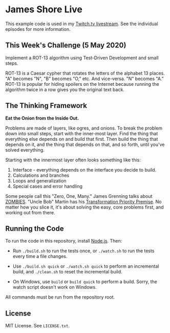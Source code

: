 James Shore Live
================

This example code is used in my [Twitch.tv livestream](https://www.twitch.tv/jamesshorelive). See the individual episodes for more information.


This Week's Challenge (5 May 2020)
-----------------------------------

Implement a ROT-13 algorithm using Test-Driven Development and small steps.

ROT-13 is a Caesar cypher that rotates the letters of the alphabet 13 places. "A" becomes "N", "B" becomes "O," etc. And vice-versa. "N" becomes "A." ROT-13 is popular for hiding spoilers on the Internet because running the algorithm twice in a row gives you the original text back.


The Thinking Framework
----------------------

**Eat the Onion from the Inside Out.**

Problems are made of layers, like ogres, and onions. To break the problem down into small steps, start with the inner-most layer. Find the thing that everything else depends on and build that first. Then build the thing that depends on it, and the thing that depends on that, and so forth, until you've solved everything.

Starting with the innermost layer often looks something like this:

1. Interface - everything depends on the interface you decide to build.
2. Calculations and branches
3. Loops and generalization
4. Special cases and error handling

Some people call this "Zero, One, Many." James Grenning talks about [ZOMBIES](http://blog.wingman-sw.com/tdd-guided-by-zombies). "Uncle Bob" Martin has his [Transformation Priority Premise](https://blog.cleancoder.com/uncle-bob/2013/05/27/TheTransformationPriorityPremise.html). No matter how you slice it, it's about solving the easy, core problems first, and working out from there.


Running the Code
----------------

To run the code in this repository, install [Node.js](http://nodejs.org). Then:

* Run `./build.sh` to run the tests once, or `./watch.sh` to run the tests every time a file changes.

* Use `./build.sh quick` or `./watch.sh quick` to perform an incremental build, and `./clean.sh` to reset the incremental build.

* On Windows, use `build` or `build quick` to perform a build. Sorry, the watch script doesn't work on Windows.

All commands must be run from the repository root.


License
-------

MIT License. See `LICENSE.txt`.